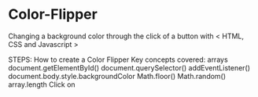 # Color-Flipper
Changing a background color through the click of a button with &lt; HTML, CSS and Javascript >

STEPS:
How to create a Color Flipper
Key concepts covered:
arrays
document.getElementById()
document.querySelector()
addEventListener()
document.body.style.backgroundColor
Math.floor()
Math.random()
array.length
Click on
